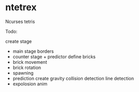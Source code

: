 # ntetrex
Ncurses tetris 

Todo:

create stage
- main stage borders
- counter stage + predictor
define bricks
- brick movement
- brick rotation
- spawning
- prediction
create gravity
collision detection
line detection
- expolosion anim
